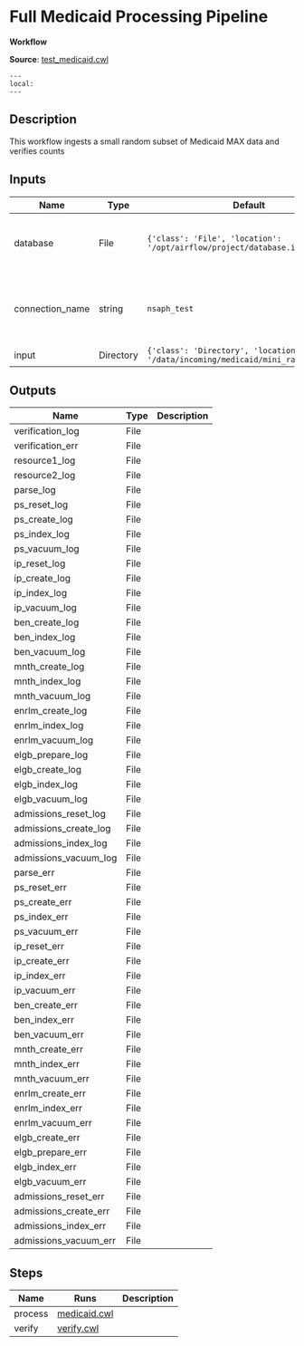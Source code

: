 # Full Medicaid Processing Pipeline
**Workflow**

**Source**: [test_medicaid.cwl](../members/test_medicaid_cwl.md)

```{contents}
---
local:
---
```

## Description
This workflow ingests a small random subset of Medicaid MAX data
and verifies counts


## Inputs

| Name | Type | Default | Description |
|------|------|---------|-------------|
|database|File|`{'class': 'File', 'location': '/opt/airflow/project/database.ini'}`|Path to database connection file, usually database.ini|
|connection_name|string|`nsaph_test`|The name of the section in the database.ini file|
|input|Directory|`{'class': 'Directory', 'location': '/data/incoming/medicaid/mini_random_data/'}`| |

## Outputs

| Name                  | Type | Description |
|-----------------------|------|-------------|
| verification_log      | File |             |
| verification_err      | File |             |
| resource1_log         | File |             |
| resource2_log         | File |             |
| parse_log             | File |             |
| ps_reset_log          | File |             |
| ps_create_log         | File |             |
| ps_index_log          | File |             |
| ps_vacuum_log         | File |             |
| ip_reset_log          | File |             |
| ip_create_log         | File |             |
| ip_index_log          | File |             |
| ip_vacuum_log         | File |             |
| ben_create_log        | File |             |
| ben_index_log         | File |             |
| ben_vacuum_log        | File |             |
| mnth_create_log       | File |             |
| mnth_index_log        | File |             |
| mnth_vacuum_log       | File |             |
| enrlm_create_log      | File |             |
| enrlm_index_log       | File |             |
| enrlm_vacuum_log      | File |             |
| elgb_prepare_log      | File |             |
| elgb_create_log       | File |             |
| elgb_index_log        | File |             |
| elgb_vacuum_log       | File |             |
| admissions_reset_log  | File |             |
| admissions_create_log | File |             |
| admissions_index_log  | File |             |
| admissions_vacuum_log | File |             |
| parse_err             | File |             |
| ps_reset_err          | File |             |
| ps_create_err         | File |             |
| ps_index_err          | File |             |
| ps_vacuum_err         | File |             |
| ip_reset_err          | File |             |
| ip_create_err         | File |             |
| ip_index_err          | File |             |
| ip_vacuum_err         | File |             |
| ben_create_err        | File |             |
| ben_index_err         | File |             |
| ben_vacuum_err        | File |             |
| mnth_create_err       | File |             |
| mnth_index_err        | File |             |
| mnth_vacuum_err       | File |             |
| enrlm_create_err      | File |             |
| enrlm_index_err       | File |             |
| enrlm_vacuum_err      | File |             |
| elgb_create_err       | File |             |
| elgb_prepare_err      | File |             |
| elgb_index_err        | File |             |
| elgb_vacuum_err       | File |             |
| admissions_reset_err  | File |             |
| admissions_create_err | File |             |
| admissions_index_err  | File |             |
| admissions_vacuum_err | File |             |

## Steps

| Name | Runs | Description |
|------|------|-------------|
|process|[medicaid.cwl](medicaid.md)| |
|verify|[verify.cwl](verify.md)| |
